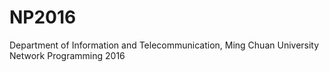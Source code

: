 # NP2016
Department of Information and Telecommunication, Ming Chuan University
Network Programming 2016
